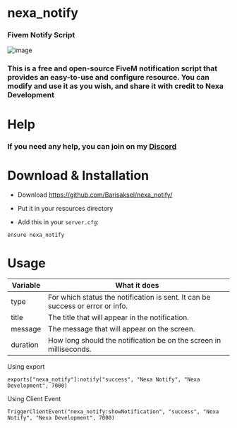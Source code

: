 # nexa_notify
### Fivem Notify Script

![image](https://github.com/Barisaksel/nexa_notify/assets/71844178/98ccf58b-362d-43f4-a4fe-3589dba778bc)

### This is a free and open-source FiveM notification script that provides an easy-to-use and configure resource. You can modify and use it as you wish, and share it with credit to Nexa Development
# Help

### If you need any help, you can join on my [Discord](https://discord.gg/GVS5eVbZm5)

# Download & Installation

 - Download https://github.com/Barisaksel/nexa_notify/

 - Put it in your resources directory

 - Add this in your ```server.cfg```:

```
ensure nexa_notify
```

# Usage
| Variable    | What it does |
| ---------  | ------- |
| type       | For which status the notification is sent. It can be success or error or info.        |
| title      | The title that will appear in the notification.        |
| message    | The message that will appear on the screen.       |
| duration   | How long should the notification be on the screen in milliseconds. |

Using export
```
exports["nexa_notify"]:notify("success", "Nexa Notify", "Nexa Development", 7000)
```
Using Client Event

```
TriggerClientEvent("nexa_notify:showNotification", "success", "Nexa Notify", "Nexa Development", 7000)
```
